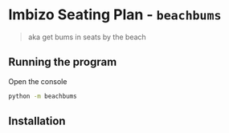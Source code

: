 # Imbizo Seating Plan - `beachbums`

> aka get bums in seats by the beach

## Running the program

Open the console

```bash
python -m beachbums
```

## Installation
